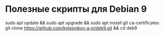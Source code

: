 # Полезные скрипты для Debian 9
sudo apt update && sudo apt upgrade && sudo apt install git ca-certificates
git clone https://github.com/kolesnikov-a-p/deb9.git && cd deb9

